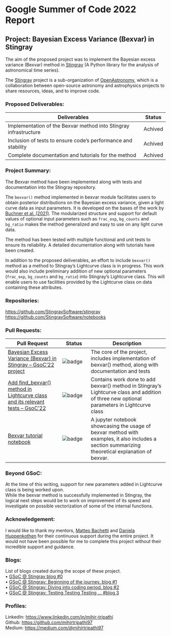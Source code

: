 # Google Summer of Code 2022 Report

## Project: Bayesian Excess Variance (Bexvar) in Stingray

The aim of the proposed project was to implement the Bayesian excess variance (Bexvar) 
method 
in [Stingray](https://docs.stingray.science/index.html) (A Python library for the analysis of astronomical time series). 

The [Stingray](https://stingray.science/) project is a sub-organization of [OpenAstronomy](https://openastronomy.org/), which is a collaboration between open-source astronomy and astrophysics projects to share resources, ideas, and to improve code.

### Proposed Deliverables:
| Deliverables                                                                                                                                         | Status     |
| ----------------------------------------------------------------------------------------------------------------------------------------------------- | ----------------------------------------------------------------------------------------------------------------- |
| Implementation of the Bexvar method into Stingray infrastructure                                         | Achived | 
| Inclusion of tests to ensure code’s performance and stability | Achived | 
| Complete documentation and tutorials for the method | Achived | 

### Project Summary:
The Bexvar method have been implemented along with tests and documentation into the Stingray repository.  

The `bexvar()` method implemented in bexvar module facilitates users to obtain posterior distributions on the Bayesian excess variance, given a light curve data as input parameters. It is developed on the bases of the work by [Buchner et al. (2021)](https://arxiv.org/abs/2106.14529).  The modularized structure and support for default values of optional input parameters such as `frac_exp`, `bg_counts` and `bg_ratio` makes the method generalized and easy to use on any light curve data.  

The method has been tested with multiple functional and unit tests to ensure its reliability.  A detailed documentation along with tutorials have been created.  

In addition to the proposed deliverables, an effort to include `bexvar()` method as a method to Stingray’s Lightcurve class is in progress. This work would also include preliminary addition of new optional parameters (`frac_exp`, `bg_counts` and `bg_ratio`) into Stingray’s Lightcurve class. This will enable users to use facilities provided by the Lightcurve class on data containing these attributes.  

### Repositories:  
https://github.com/StingraySoftware/stingray
https://github.com/StingraySoftware/notebooks  

### Pull Requests:
| Pull Request                                                                                                                                           | Status     | Description                                                                                                                                                                                                                                                                                                                                                                                                                                                                                                                          |
| ----------------------------------------------------------------------------------------------------------------------------------------------------- | ---------------- | ------------------------------------------------------------------------------------------------------------------------------------------------------------------------------------------------------------------------------------------------------------------------------------------------------------------------------------------------------------------------------------------------------------------------------------------------------------------------------------------------------------------------------------ |
| [Bayesian Excess Variance (Bexvar) in Stingray – GsoC’22 project](https://github.com/StingraySoftware/stingray/pull/664)                                                            | ![badge](https://shields.io/badge/PR-Merged-blueviolet?style=for-the-badge&logo=appveyor)   | The core of the project, includes implementation of bexvar() method, along with documentation and tests        |
| [Add find_bexvar() method in Lightcurve class and its relevant tests – GsoC’22](https://github.com/StingraySoftware/stingray/pull/669)  | <img width=200/>![badge](https://shields.io/badge/PR-Approved-success?style=for-the-badge&logo=appveyor)   | Contains work done to add bexvar() method in Stingray’s Lightcurve class and addition of three new optional parameters in Lightcurve class|
| [Bexvar tutorial notebook](https://github.com/StingraySoftware/notebooks/pull/58)                                     |  ![badge](https://shields.io/badge/PR-In_Review-lightgreen?style=for-the-badge&logo=appveyor)  | A jupyter notebook showcasing the usage of bexvar method with examples, it also includes a section summarizing theoretical explanation of bexvar.|

### Beyond GSoC:

At the time of this writing, support for new parameters added in Lightcurve class is being worked upon.  
While the bexvar method is successfully implemented in Stingray, the logical next steps would be to work on improvement of its speed and investigate on possible vectorization of some of the internal functions.

### Acknowledgement:
I would like to thank my mentors, [Matteo Bachetti](https://github.com/matteobachetti) and [Daniela Huppenkothen](https://github.com/dhuppenkothen) for their continuous support during the entire project. It would not have been possible for me to complete this project without their incredible support and guidance. 

### Blogs:
List of blogs created during the scope of these project.  
•	[GSoC @ Stingray blog #0](https://medium.com/@mihirtripathi97/gsoc-stingray-blog-0-bb7ba9c5026c)  
•	[GSoC @ Stingray: Beginning of the journey. blog #1](https://medium.com/@mihirtripathi97/gsoc-stingray-beginning-of-the-journey-blog-1-7ed5a47bec65)  
•	[GSoC @ Stingray: Diving into coding period. blog #2](https://medium.com/@mihirtripathi97/gsoc-stingray-diving-into-coding-period-blog-2-f24a03c00014)  
•	[GSoC @ Stingray: Testing Testing Testing … #blog 3](https://medium.com/@mihirtripathi97/gsoc-stingray-testing-testing-testing-9d1572ac43ef)  

### Profiles:
LinkedIn:  <https://www.linkedin.com/in/mihir-tripathi>  
Github: <https://github.com/mihirtripathi97>  
Medium: <https://medium.com/@mihirtripathi97>

